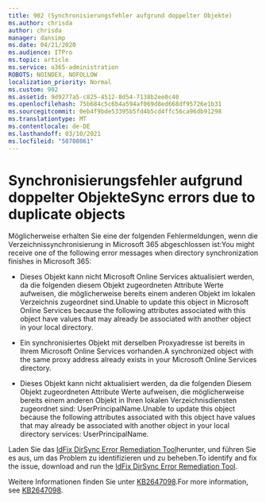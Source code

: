 ```yaml
---
title: 902 (Synchronisierungsfehler aufgrund doppelter Objekte)
ms.author: chrisda
author: chrisda
manager: dansimp
ms.date: 04/21/2020
ms.audience: ITPro
ms.topic: article
ms.service: o365-administration
ROBOTS: NOINDEX, NOFOLLOW
localization_priority: Normal
ms.custom: 902
ms.assetid: 9d9277a5-c825-4512-8d54-7138b2ee0c40
ms.openlocfilehash: 75b684c5c6b4a594af069d8ed668df95726e1b31
ms.sourcegitcommit: 0eb4f9bde53395b5fd4b5cd4ffc56ca96db91298
ms.translationtype: MT
ms.contentlocale: de-DE
ms.lasthandoff: 03/10/2021
ms.locfileid: "50708061"
---
```

# <a name="sync-errors-due-to-duplicate-objects"></a><span data-ttu-id="a2ecf-102">Synchronisierungsfehler aufgrund doppelter Objekte</span><span class="sxs-lookup"><span data-stu-id="a2ecf-102">Sync errors due to duplicate objects</span></span>

<span data-ttu-id="a2ecf-103">Möglicherweise erhalten Sie eine der folgenden Fehlermeldungen, wenn die Verzeichnissynchronisierung in Microsoft 365 abgeschlossen ist:</span><span class="sxs-lookup"><span data-stu-id="a2ecf-103">You might receive one of the following error messages when directory synchronization finishes in Microsoft 365:</span></span>

- <span data-ttu-id="a2ecf-104">Dieses Objekt kann nicht Microsoft Online Services aktualisiert werden, da die folgenden diesem Objekt zugeordneten Attribute Werte aufweisen, die möglicherweise bereits einem anderen Objekt im lokalen Verzeichnis zugeordnet sind.</span><span class="sxs-lookup"><span data-stu-id="a2ecf-104">Unable to update this object in Microsoft Online Services because the following attributes associated with this object have values that may already be associated with another object in your local directory.</span></span>

- <span data-ttu-id="a2ecf-105">Ein synchronisiertes Objekt mit derselben Proxyadresse ist bereits in Ihrem Microsoft Online Services vorhanden.</span><span class="sxs-lookup"><span data-stu-id="a2ecf-105">A synchronized object with the same proxy address already exists in your Microsoft Online Services directory.</span></span>

- <span data-ttu-id="a2ecf-106">Dieses Objekt kann nicht aktualisiert werden, da die folgenden Diesem Objekt zugeordneten Attribute Werte aufweisen, die möglicherweise bereits einem anderen Objekt in Ihren lokalen Verzeichnisdiensten zugeordnet sind: UserPrincipalName.</span><span class="sxs-lookup"><span data-stu-id="a2ecf-106">Unable to update this object because the following attributes associated with this object have values that may already be associated with another object in your local directory services: UserPrincipalName.</span></span>

<span data-ttu-id="a2ecf-107">Laden Sie das [IdFix DirSync Error Remediation Tool](https://github.com/Microsoft/idfix)herunter, und führen Sie es aus, um das Problem zu identifizieren und zu beheben.</span><span class="sxs-lookup"><span data-stu-id="a2ecf-107">To identify and fix the issue, download and run the [IdFix DirSync Error Remediation Tool](https://github.com/Microsoft/idfix).</span></span>

<span data-ttu-id="a2ecf-108">Weitere Informationen finden Sie unter [KB2647098](https://support.microsoft.com/help/2647098/duplicate-or-invalid-attributes-prevent-directory-synchronization-in-o).</span><span class="sxs-lookup"><span data-stu-id="a2ecf-108">For more information, see [KB2647098](https://support.microsoft.com/help/2647098/duplicate-or-invalid-attributes-prevent-directory-synchronization-in-o).</span></span>
